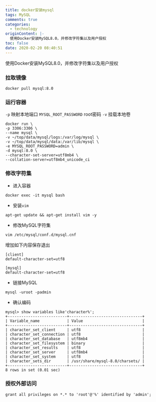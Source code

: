 ```yaml
---
title: docker安装mysql
tags: MySQL
comments: true
categories: 
  - technology
originContent: |-
  使用Docker安装MySQL8.0，并修改字符集以及用户授权
toc: false
date: 2020-02-20 08:40:51
---
```

使用Docker安装MySQL8.0，并修改字符集以及用户授权

### 拉取镜像
```
docker pull mysql:8.0
```

### 运行容器
`-p` 映射本地端口
`MYSQL_ROOT_PASSWORD` root密码
`-v` 挂载本地卷

```
docker run \
-p 3306:3306 \
--name mysql \
-v ~/top/data/mysql/logs:/var/log/mysql \
-v ~/top/data/mysql/data:/var/lib/mysql \
-e MYSQL_ROOT_PASSWORD=admin \
-d mysql:8.0 \
--character-set-server=utf8mb4 \
--collation-server=utf8mb4_unicode_ci
```

### 修改字符集
- 进入容器
```
docker exec -it mysql bash
```
- 安装`vim`
```
apt-get update && apt-get install vim -y
```
- 修改MySQL字符集  
```
vim /etc/mysql/conf.d/mysql.cnf
```
增加如下内容保存退出
  
```
[client]
default-character-set=utf8

[mysql]
default-character-set=utf8
```
- 链接MySQL  
```
mysql -uroot -padmin
```
- 确认编码
```
mysql> show variables like'character%';
+--------------------------+--------------------------------+
| Variable_name            | Value                          |
+--------------------------+--------------------------------+
| character_set_client     | utf8                           |
| character_set_connection | utf8                           |
| character_set_database   | utf8mb4                        |
| character_set_filesystem | binary                         |
| character_set_results    | utf8                           |
| character_set_server     | utf8mb4                        |
| character_set_system     | utf8                           |
| character_sets_dir       | /usr/share/mysql-8.0/charsets/ |
+--------------------------+--------------------------------+
8 rows in set (0.01 sec)
```

### 授权外部访问
```
grant all privileges on *.* to 'root'@'%' identified by 'admin';
```